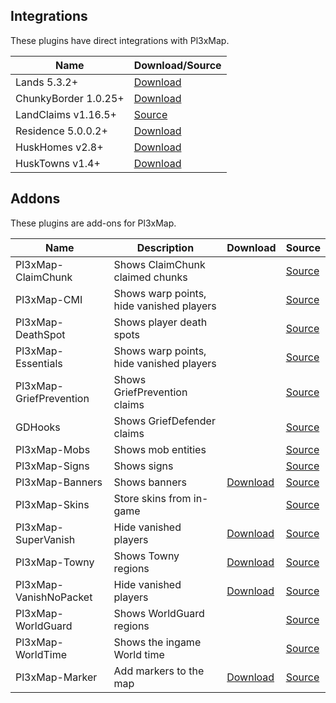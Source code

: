 ## Integrations

These plugins have direct integrations with Pl3xMap.

| Name                 | Download/Source                                                    |
| -------------------- | ------------------------------------------------------------------ |
| Lands 5.3.2+         | [Download](https://www.spigotmc.org/resources/lands.53313/)        |
| ChunkyBorder 1.0.25+ | [Download](https://www.spigotmc.org/resources/chunkyborder.84278/) |
| LandClaims v1.16.5+  | [Source](https://github.com/pl3xgaming/LandClaims/)                |
| Residence 5.0.0.2+   | [Download](https://www.spigotmc.org/resources/residence.11480/)    |
| HuskHomes v2.8+      | [Download](https://www.spigotmc.org/resources/huskhomes.83767/)    |
| HuskTowns v1.4+      | [Download](https://www.spigotmc.org/resources/husktowns.92672/)    |

## Addons

These plugins are add-ons for Pl3xMap.

| Name                    | Description                              | Download                                                                 | Source                                                          |
| ----------------------- | ---------------------------------------- | ------------------------------------------------------------------------ | --------------------------------------------------------------- |
| Pl3xMap-ClaimChunk      | Shows ClaimChunk claimed chunks          |  | [Source](https://github.com/pl3xgaming/Pl3xMap-ClaimChunk)      |
| Pl3xMap-CMI             | Shows warp points, hide vanished players |  | [Source](https://github.com/DoctaEnkoda/Pl3xMap-CMI)            |
| Pl3xMap-DeathSpot       | Shows player death spots                 |  | [Source](https://github.com/pl3xgaming/Pl3xMap-DeathSpot)       |
| Pl3xMap-Essentials      | Shows warp points, hide vanished players |  | [Source](https://github.com/pl3xgaming/Pl3xMap-Essentials)      |
| Pl3xMap-GriefPrevention | Shows GriefPrevention claims             |  | [Source](https://github.com/pl3xgaming/Pl3xMap-GriefPrevention) |
| GDHooks                 | Shows GriefDefender claims               |  | [Source](https://github.com/bloodmc/GDHooks)                    |
| Pl3xMap-Mobs            | Shows mob entities                       |  | [Source](https://github.com/pl3xgaming/Pl3xMap-Mobs)            |
| Pl3xMap-Signs           | Shows signs                              |  | [Source](https://github.com/pl3xgaming/Pl3xMap-Signs)           |
| Pl3xMap-Banners         | Shows banners                            | [Download](https://github.com/granny/Pl3xMap-Banners/releases/latest)    | [Source](https://github.com/granny/Pl3xMap-Banners)             |
| Pl3xMap-Skins           | Store skins from in-game                 |  | [Source](https://github.com/pl3xgaming/Pl3xMap-Skins)           |
| Pl3xMap-SuperVanish     | Hide vanished players                    | [Download](https://ci.notom3ga.me/job/Pl3xMap-SuperVanish)               | [Source](https://github.com/notOM3GA/Pl3xMap-SuperVanish)       |
| Pl3xMap-Towny           | Shows Towny regions                      | [Download](https://github.com/silverwolfg11/Pl3xMap-Towny/releases)      | [Source](https://github.com/silverwolfg11/Pl3xMap-Towny)        |
| Pl3xMap-VanishNoPacket  | Hide vanished players                    | [Download](https://github.com/AAigars/Pl3xMap-VanishNoPacket/releases)   | [Source](https://github.com/AAigars/Pl3xMap-VanishNoPacket)     |
| Pl3xMap-WorldGuard      | Shows WorldGuard regions                 |  | [Source](https://github.com/pl3xgaming/Pl3xMap-WorldGuard)      |
| Pl3xMap-WorldTime       | Shows the ingame World time              |  | [Source](https://github.com/gbl/PL3xMapTime)                    |
| Pl3xMap-Marker          | Add markers to the map                   | [Download](https://www.spigotmc.org/resources/pl3xmap-marker.97262/)   | [Source](https://github.com/SentixDev/Pl3xMap-Marker)
